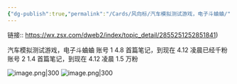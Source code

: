```yaml
---
{"dg-publish":true,"permalink":"/Cards/风向标/汽车模拟测试游戏，电子斗蛐蛐/","tags":["生财有术","风向标"],"noteIcon":3,"created":"2024-04-11","updated":"2024-04-12"}
---
```


链接:: https://wx.zsx.com/dweb2/index/topic_detail/2855251252851841)

汽车模拟测试游戏，电子斗蛐蛐 
账号 1 4.8 首篇笔记，到现在 4.12 凌晨已经千粉 
账号 2 1.4 首篇笔记，到现在 4.12 凌晨 1.5 万粉

![image.png|300](http://img.xlg.life/images/202404120059233.png)
![image.png|300](http://img.xlg.life/images/202404120059887.png)

